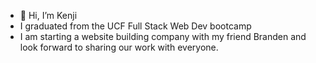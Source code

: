 - 👋 Hi, I’m Kenji
- I graduated from the UCF Full Stack Web Dev bootcamp
- I am starting a website building company with my friend Branden and look forward to sharing our work with everyone.


<!---
N3tRunn3rr/N3tRunn3rr is a ✨ special ✨ repository because its `README.md` (this file) appears on your GitHub profile.
You can click the Preview link to take a look at your changes.
--->
